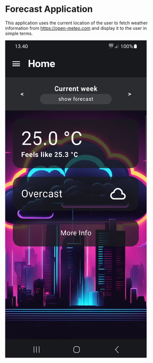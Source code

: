 # Forecast Application

This application uses the current location of the user to fetch weather information from https://open-meteo.com and display it to the user in simple terms.

![homescreen dark](./readme-images/homescreen-dark.png)
